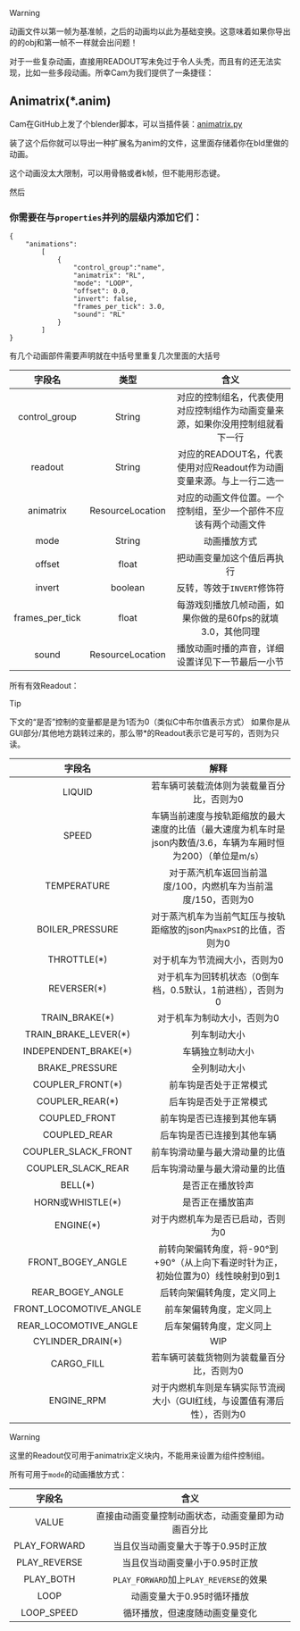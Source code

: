 

>[!WARNING]
> 动画文件以第一帧为基准帧，之后的动画均以此为基础变换。这意味着如果你导出的的obj和第一帧不一样就会出问题！

对于一些复杂动画，直接用READOUT写未免过于令人头秃，而且有的还无法实现，比如一些多段动画。所幸Cam为我们提供了一条捷径：

## Animatrix(*.anim)

Cam在GitHub上发了个blender脚本，可以当插件装：[animatrix.py](https://github.com/TeamOpenIndustry/ImmersiveRailroading/blob/master/animatrix.py)

装了这个后你就可以导出一种扩展名为anim的文件，这里面存储着你在bld里做的动画。

这个动画没太大限制，可以用骨骼或者k帧，但不能用形态键。

然后
### 你需要在与`properties`并列的层级内添加它们：
```
{
    "animations":
        [
            {
                "control_group":"name",
                "animatrix": "RL",
                "mode": "LOOP",
                "offset": 0.0,
                "invert": false,
                "frames_per_tick": 3.0,
                "sound": "RL"
            }
        ]
}
```

有几个动画部件需要声明就在中括号里重复几次里面的大括号

|       字段名       |        类型        |                    	含义                    |
|:---------------:|:----------------:|:-----------------------------------------:|
|  control_group  |      String      |  对应的控制组名，代表使用对应控制组作为动画变量来源，如果你没用控制组就看下一行  |
|     readout     |      String      | 对应的READOUT名，代表使用对应Readout作为动画变量来源。与上一行二选一 |
|    animatrix    | ResourceLocation |     对应的动画文件位置。一个控制组，至少一个部件不应该有两个动画文件      |
|      mode       |      String      |                  动画播放方式                   |
|     offset      |      float       |               把动画变量加这个值后再执行               |
|     invert      |     boolean      |             反转，等效于`INVERT`修饰符             |
| frames_per_tick |      float       |     每游戏刻播放几帧动画，如果你做的是60fps的就填3.0，其他同理     |
|      sound      | ResourceLocation |         播放动画时播的声音，详细设置详见下一节最后一小节          |

所有有效Readout：

>[!TIP]
> 下文的“是否”控制的变量都是是为1否为0（类似C中布尔值表示方式）
> 如果你是从GUI部分/其他地方跳转过来的，那么带*的Readout表示它是可写的，否则为只读。

|          字段名           |                              	解释                               |
|:----------------------:|:--------------------------------------------------------------:|
|         LIQUID         |                     若车辆可装载流体则为装载量百分比，否则为0                      |
|         SPEED          | 车辆当前速度与按轨距缩放的最大速度的比值（最大速度为机车时是json内数值/3.6，车辆为车厢时恒为200）（单位是m/s） |
|      TEMPERATURE       |              对于蒸汽机车返回当前温度/100，内燃机车为当前温度/150，否则为0               |
|    BOILER_PRESSURE     |            对于蒸汽机车为当前气缸压与按轨距缩放的json内`maxPSI`的比值，否则为0            |
|      THROTTLE(*)       |                        对于机车为节流阀大小，否则为0                         |
|      REVERSER(*)       |                对于机车为回转机状态（0倒车档，0.5默认，1前进档），否则为0                |
|     TRAIN_BRAKE(*)     |                         对于机车为制动大小，否则为0                         |
|  TRAIN_BRAKE_LEVER(*)  |                             列车制动大小                             |
|  INDEPENDENT_BRAKE(*)  |                            车辆独立制动大小                            |
|     BRAKE_PRESSURE     |                             全列制动大小                             |
|    COUPLER_FRONT(*)    |                          前车钩是否处于正常模式                           |
|    COUPLER_REAR(*)     |                          后车钩是否处于正常模式                           |
|     COUPLED_FRONT      |                         前车钩是否已连接到其他车辆                          |
|      COUPLED_REAR      |                         后车钩是否已连接到其他车辆                          |
|  COUPLER_SLACK_FRONT   |                        前车钩滑动量与最大滑动量的比值                         |
|   COUPLER_SLACK_REAR   |                        后车钩滑动量与最大滑动量的比值                         |
|        BELL(*)         |                            是否正在播放铃声                            |
|    HORN或WHISTLE(*)     |                            是否正在播放笛声                            |
|       ENGINE(*)        |                       对于内燃机车为是否已启动，否则为0                        |
|   FRONT_BOGEY_ANGLE    |         前转向架偏转角度，将-90°到+90°（从上向下看逆时针为正，初始位置为0）线性映射到0到1         |
|    REAR_BOGEY_ANGLE    |                         后转向架偏转角度，定义同上                          |
| FRONT_LOCOMOTIVE_ANGLE |                          前车架偏转角度，定义同上                          |
| REAR_LOCOMOTIVE_ANGLE  |                          后车架偏转角度，定义同上                          |
|   CYLINDER_DRAIN(*)    |                              WIP                               |
|       CARGO_FILL       |                     若车辆可装载货物则为装载量百分比，否则为0                      |
|       ENGINE_RPM       |             对于内燃机车则是车辆实际节流阀大小（GUI红线，与设置值有滞后性），否则为0             |

>[!WARNING]
> 这里的Readout仅可用于animatrix定义块内，不能用来设置为组件控制组。

所有可用于`mode`的动画播放方式：

|     字段名      |                	含义                |
|:------------:|:---------------------------------:|
|    VALUE     |     直接由动画变量控制动画状态，动画变量即为动画百分比     |
| PLAY_FORWARD |        当且仅当动画变量大于等于0.95时正放        |
| PLAY_REVERSE |         当且仅当动画变量小于0.95时正放         |
|  PLAY_BOTH   | `PLAY_FORWARD`加上`PLAY_REVERSE`的效果 |
|     LOOP     |          动画变量大于0.95时循环播放          |
|  LOOP_SPEED  |          循环播放，但速度随动画变量变化          |



